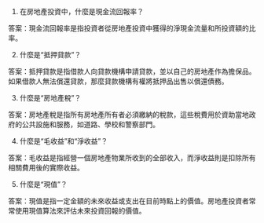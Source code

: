 

1. 在房地產投資中，什麼是現金流回報率？

答案：現金流回報率是指投資者從房地產投資中獲得的淨現金流量和所投資額的比率。

2. 什麼是“抵押貸款”？

答案：抵押貸款是指借款人向貸款機構申請貸款，並以自己的房地產作為擔保品。如果借款人無法償還貸款，那麼貸款機構有權將抵押品出售以償還債務。

3. 什麼是“房地產稅”？

答案：房地產稅是指所有房地產所有者必須繳納的稅款，這些稅費用於資助當地政府的公共設施和服務，如道路、學校和警察部門。

4. 什麼是“毛收益”和“淨收益”？

答案：毛收益是指經營一個房地產物業所收到的全部收入，而淨收益則是扣除所有相關費用後的實際收益。

5. 什麼是“現值”？

答案：現值是指一定金額的未來收益或支出在目前時點上的價值。房地產投資者常常使用現值算法來評估未來投資回報的價值。
